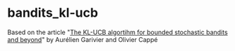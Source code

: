 # bandits_kl-ucb
Based on the article "[The KL-UCB algortihm for bounded stochastic bandits and beyond](https://arxiv.org/abs/1102.2490)" by Aurélien Garivier and Olivier Cappé
